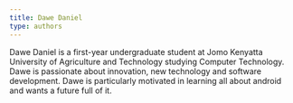 ```yaml
---
title: Dawe Daniel
type: authors
---
```

Dawe Daniel is a first-year undergraduate student at Jomo Kenyatta University of Agriculture and Technology studying Computer Technology. Dawe is passionate about innovation, new technology and software development. Dawe is particularly motivated in learning all about android and wants a future full of it.

